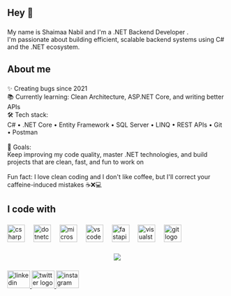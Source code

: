 <h2 align="left">Hey 👋</h2>

###

<p align="left">My name is Shaimaa Nabil and I'm a .NET Backend Developer .<br>I'm passionate about building efficient, scalable backend systems using C# and the .NET ecosystem.</p>

###

<h2 align="left">About me</h2>

###

<p align="left">✨ Creating bugs since 2021<br>📚 Currently learning: Clean Architecture, ASP.NET Core, and writing better APIs<br>🛠️ Tech stack:<br>C# • .NET Core • Entity Framework • SQL Server • LINQ • REST APIs • Git • Postman<br><br>🎯 Goals:<br>Keep improving my code quality, master .NET technologies, and build projects that are clean, fast, and fun to work on <br><br>Fun fact: I love clean coding and I don't like coffee, but I'll correct your caffeine-induced mistakes ☕❌💻</p>

###

<h2 align="left">I code with</h2>

###

<div align="left">
  <img src="https://cdn.jsdelivr.net/gh/devicons/devicon/icons/csharp/csharp-original.svg" height="40" alt="csharp logo"  />
  <img width="12" />
  <img src="https://cdn.jsdelivr.net/gh/devicons/devicon/icons/dotnetcore/dotnetcore-original.svg" height="40" alt="dotnetcore logo"  />
  <img width="12" />
  <img src="https://cdn.jsdelivr.net/gh/devicons/devicon/icons/microsoftsqlserver/microsoftsqlserver-plain.svg" height="40" alt="microsoftsqlserver logo"  />
  <img width="12" />
  <img src="https://cdn.jsdelivr.net/gh/devicons/devicon/icons/vscode/vscode-original.svg" height="40" alt="vscode logo"  />
  <img width="12" />
  <img src="https://cdn.jsdelivr.net/gh/devicons/devicon/icons/fastapi/fastapi-original.svg" height="40" alt="fastapi logo"  />
  <img width="12" />
  <img src="https://cdn.jsdelivr.net/gh/devicons/devicon/icons/visualstudio/visualstudio-plain.svg" height="40" alt="visualstudio logo"  />
  <img width="12" />
  <img src="https://cdn.jsdelivr.net/gh/devicons/devicon/icons/git/git-original.svg" height="40" alt="git logo"  />
</div>

###

<div align="center">
  <img src="https://visitor-badge.laobi.icu/badge?page_id=Shimaa-nabill.Shimaa-nabill&"  />
</div>

###

<div align="left">
  <a href="https://www.linkedin.com/in/shimaa-nabil-611755240?utm_source=share&utm_campaign=share_via&utm_content=profile&utm_medium=android_app" target="_blank">
    <img src="https://raw.githubusercontent.com/maurodesouza/profile-readme-generator/master/src/assets/icons/social/linkedin/default.svg" width="52" height="40" alt="linkedin logo"  />
  </a>
  <a href="https://x.com/Shimaaa_nabill9?t=Q_Dx8z8y_KFKs2yOQqlbxg&s=08" target="_blank">
    <img src="https://raw.githubusercontent.com/maurodesouza/profile-readme-generator/master/src/assets/icons/social/twitter/default.svg" width="52" height="40" alt="twitter logo"  />
  </a>
  <a href="https://www.instagram.com/shimaa_nabil99?igsh=M2M2YXdvMzZwMHV5" target="_blank">
    <img src="https://raw.githubusercontent.com/maurodesouza/profile-readme-generator/master/src/assets/icons/social/instagram/default.svg" width="52" height="40" alt="instagram logo"  />
  </a>
</div>

###


